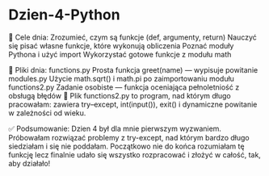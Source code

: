 # Dzien-4-Python

🎯 Cele dnia:
Zrozumieć, czym są funkcje (def, argumenty, return)
Nauczyć się pisać własne funkcje, które wykonują obliczenia
Poznać moduły Pythona i użyć import
Wykorzystać gotowe funkcje z modułu math

📂 Pliki dnia:
functions.py	Prosta funkcja greet(name) — wypisuje powitanie
modules.py	Użycie math.sqrt() i math.pi po zaimportowaniu modułu
functions2.py	Zadanie osobiste — funkcja oceniająca pełnoletniość z obsługą błędów 🧡
Plik functions2.py to program, nad którym długo pracowałam: zawiera try–except, int(input()), exit() i dynamiczne powitanie w zależności od wieku.

✅ Podsumowanie:
Dzien 4 był dla mnie pierwszym wyzwaniem. Próbowałam rozwiązać problemy z try-except, nad którym bardzo długo siedziałam i się nie poddałam. 
Początkowo nie do końca rozumiałam tę funkcję lecz finalnie udało się wszystko rozpracować i złożyć w całość, tak, aby działało!

